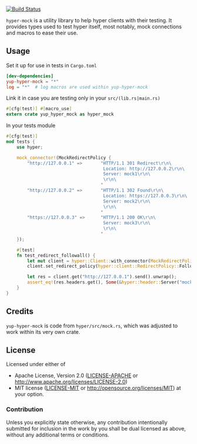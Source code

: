 [![Build Status](https://travis-ci.org/Byron/yup-hyper-mock.svg?branch=master)](https://travis-ci.org/Byron/yup-hyper-mock)

`hyper-mock` is a utility library to help hyper clients with their testing. It provides types used to test hyper itself, most notably, mock connections and macros to ease their use.

## Usage

Set it up for use in tests in `Cargo.toml`
```toml
[dev-dependencies]
yup-hyper-mock = "*"
log = "*"  # log macros are used within yup-hyper-mock
```

Link it in case you are testing only in your `src/(lib.rs|main.rs)`
```Rust
#[cfg(test)] #[macro_use]
extern crate yup_hyper_mock as hyper_mock
```

In your tests module
```Rust
#[cfg(test)]
mod tests {
    use hyper;

    mock_connector!(MockRedirectPolicy {
        "http://127.0.0.1" =>       "HTTP/1.1 301 Redirect\r\n\
                                     Location: http://127.0.0.2\r\n\
                                     Server: mock1\r\n\
                                     \r\n\
                                    "
        "http://127.0.0.2" =>       "HTTP/1.1 302 Found\r\n\
                                     Location: https://127.0.0.3\r\n\
                                     Server: mock2\r\n\
                                     \r\n\
                                    "
        "https://127.0.0.3" =>      "HTTP/1.1 200 OK\r\n\
                                     Server: mock3\r\n\
                                     \r\n\
                                    "
    });

    #[test]
    fn test_redirect_followall() {
        let mut client = hyper::Client::with_connector(MockRedirectPolicy::default());
        client.set_redirect_policy(hyper::client::RedirectPolicy::FollowAll);

        let res = client.get("http://127.0.0.1").send().unwrap();
        assert_eq!(res.headers.get(), Some(&hyper::header::Server("mock3".to_owned())));
    }
}
```

## Credits

`yup-hyper-mock` is code from `hyper/src/mock.rs`, which was adjusted to work within its very own crate.


## License

Licensed under either of
 * Apache License, Version 2.0 ([LICENSE-APACHE](LICENSE-APACHE) or http://www.apache.org/licenses/LICENSE-2.0)
 * MIT license ([LICENSE-MIT](LICENSE-MIT) or http://opensource.org/licenses/MIT)
at your option.

### Contribution

Unless you explicitly state otherwise, any contribution intentionally submitted
for inclusion in the work by you shall be dual licensed as above, without any
additional terms or conditions.
